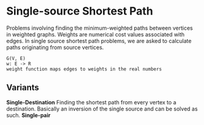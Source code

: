 # Single-source Shortest Path
Problems involving finding the minimum-weighted paths between vertices in weighted graphs. Weights are numerical cost values associated with edges. In single source shortest path problems, we are asked to calculate paths originating from source vertices.

```
G(V, E)
w: E -> R
weight function maps edges to weights in the real numbers
```
## Variants
**Single-Destination**
Finding the shortest path from every vertex to a destination. Basically an inversion of the single source and can be solved as such.
**Single-pair**
